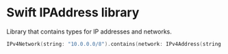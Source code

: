 # Swift IPAddress library
Library that contains types for IP addresses and networks.

```swift
IPv4Network(string: "10.0.0.0/8").contains(network: IPv4Address(string: "10.1.0.1")
```
